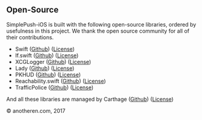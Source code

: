 ## Open-Source

SimplePush-iOS is built with the following open-source libraries, ordered by usefulness in this project.  We thank the open source community for all of their contributions.

* Swift ([Github](https://github.com/apple/swift)) ([License](https://github.com/apple/swift/blob/master/LICENSE.txt))
* lf.swift ([Github](https://github.com/shogo4405/lf.swift)) ([License](https://github.com/shogo4405/lf.swift/blob/master/LICENSE.txt))
* XCGLogger ([Github](https://github.com/DaveWoodCom/XCGLogger)) ([License](https://github.com/DaveWoodCom/XCGLogger/blob/master/LICENSE.txt))
* Lady ([Github](https://github.com/Limon-O-O/Lady)) ([License](https://github.com/Limon-O-O/Lady/blob/master/LICENSE))
* PKHUD ([Github](https://github.com/pkluz/PKHUD)) ([License](https://github.com/pkluz/PKHUD/blob/master/LICENSE))
* Reachability.swift ([Github](https://github.com/ashleymills/Reachability.swift)) ([License](https://github.com/ashleymills/Reachability.swift/blob/master/LICENSE))
* TrafficPolice ([Github](https://github.com/anotheren/TrafficPolice)) ([License](https://github.com/anotheren/TrafficPolice/blob/master/LICENSE))

And all these libraries are managed by Carthage ([Github](https://github.com/Carthage/Carthage)) ([License](https://github.com/Carthage/Carthage/blob/master/LICENSE.md))

© anotheren.com, 2017